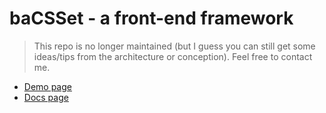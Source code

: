 # baCSSet - a front-end framework

> This repo is no longer maintained (but I guess you can still get some ideas/tips from the architecture or conception). Feel free to contact me.

* [Demo page](https://twogrey.github.io/baCSSet/dest/pages/demo/)
* [Docs page](https://twogrey.github.io/baCSSet/dest/pages/stylesguide/cheatsheet/)